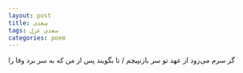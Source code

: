 ```yaml
---
layout: post
title: سعدی
tags: سعدی غزل
categories: poem
---
```


گر سرم می‌رود از عهد تو سر بازنپیچم / تا بگویند پس از من که به سر برد وفا را
